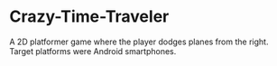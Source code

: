 # Crazy-Time-Traveler

A 2D platformer game where the player dodges planes from the right. Target platforms were Android smartphones.
